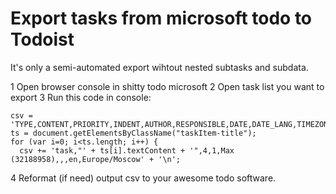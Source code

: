 # Export tasks from microsoft todo to Todoist

It's only a semi-automated export wihtout nested subtasks and subdata. 

1 Open browser console in shitty todo microsoft
2 Open task list you want to export
3 Run this code in console:

```
csv = 'TYPE,CONTENT,PRIORITY,INDENT,AUTHOR,RESPONSIBLE,DATE,DATE_LANG,TIMEZONE\n';
ts = document.getElementsByClassName("taskItem-title");
for (var i=0; i<ts.length; i++) {
  csv += 'task,"' + ts[i].textContent + '",4,1,Max (32188958),,,en,Europe/Moscow' + '\n';
```

4 Reformat (if need) output csv to your awesome todo software.

